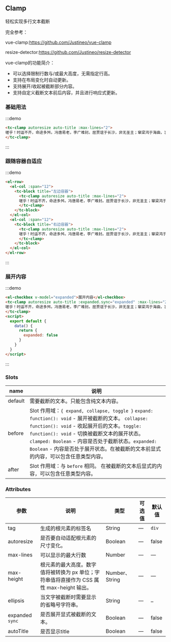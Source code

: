 ## Clamp

轻松实现多行文本截断

完全参考：

vue-clamp:<a target="_blank" href="https://github.com/Justineo/vue-clamp">https://github.com/Justineo/vue-clamp</a>

resize-detector:<a target="_blank" href="https://github.com/Justineo/resize-detector">https://github.com/Justineo/resize-detector</a>

vue-clamp的功能简介：
- 可以选择限制行数与/或最大高度，无需指定行高。
- 支持在布局变化时自动更新。
- 支持展开/收起被截断部分内容。
- 支持自定义截断文本前后内容，并且进行响应式更新。


### 基础用法
:::demo
```html
<tc-clamp autoresize auto-title :max-lines="2">
嗟乎！时运不齐，命途多舛。冯唐易老，李广难封。屈贾谊于长沙，非无圣主；窜梁鸿于海曲，岂乏明时？所赖君子见机，达人知命。老当益壮，宁移白首之心？穷且益坚，不坠青云之志。酌贪泉而觉爽，处涸辙以犹欢。北海虽赊，扶摇可接；东隅已逝，桑榆非晚。孟尝高洁，空余报国之情；阮籍猖狂，岂效穷途之哭！
</tc-clamp>
```
:::

### 跟随容器自适应
:::demo
```html
<el-row>
  <el-col :span="12">
    <tc-block title="左边容器">
      <tc-clamp autoresize auto-title :max-lines="2">
      嗟乎！时运不齐，命途多舛。冯唐易老，李广难封。屈贾谊于长沙，非无圣主；窜梁鸿于海曲，岂乏明时？所赖君子见机，达人知命。老当益壮，宁移白首之心？穷且益坚，不坠青云之志。酌贪泉而觉爽，处涸辙以犹欢。北海虽赊，扶摇可接；东隅已逝，桑榆非晚。孟尝高洁，空余报国之情；阮籍猖狂，岂效穷途之哭！
      </tc-clamp>
    </tc-block>
  </el-col>
  <el-col :span="12">
    <tc-block title="右边容器">
      <tc-clamp autoresize auto-title :max-lines="2">
      嗟乎！时运不齐，命途多舛。冯唐易老，李广难封。屈贾谊于长沙，非无圣主；窜梁鸿于海曲，岂乏明时？所赖君子见机，达人知命。老当益壮，宁移白首之心？穷且益坚，不坠青云之志。酌贪泉而觉爽，处涸辙以犹欢。北海虽赊，扶摇可接；东隅已逝，桑榆非晚。孟尝高洁，空余报国之情；阮籍猖狂，岂效穷途之哭！
      </tc-clamp>
    </tc-block>
  </el-col>
</el-row>
```
:::

### 展开内容
:::demo
```html
<el-checkbox v-model="expanded">展开内容</el-checkbox>
<tc-clamp autoresize auto-title :expanded.sync="expanded" :max-lines="2">
嗟乎！时运不齐，命途多舛。冯唐易老，李广难封。屈贾谊于长沙，非无圣主；窜梁鸿于海曲，岂乏明时？所赖君子见机，达人知命。老当益壮，宁移白首之心？穷且益坚，不坠青云之志。酌贪泉而觉爽，处涸辙以犹欢。北海虽赊，扶摇可接；东隅已逝，桑榆非晚。孟尝高洁，空余报国之情；阮籍猖狂，岂效穷途之哭！
</tc-clamp>
<script>
  export default {
    data() {
      return {
        expanded: false
      }
    }
  }
</script>
```
:::

### Slots
| name | 说明 |
|---|---|
| default | 需要截断的文本。只能包含纯文本内容。 |
| before | Slot 作用域：`{ expand, collapse, toggle }` `expand: function(): void`  - 展开被截断的文本。 `collapse: function(): void` - 收起展开后的文本。`toggle: function(): void` - 切换被截断文本的展开状态。`clamped: Boolean` - 内容是否处于截断状态。`expanded: Boolean` - 内容是否处于展开状态。在被截断的文本前显式的内容，可以包含任意类型内容。 |
| after | Slot 作用域：与 `before` 相同。 在被截断的文本后显式的内容，可以包含任意类型内容。 |

### Attributes

| 参数 | 说明 | 类型 | 可选值 | 默认值   |
| --- |--- |--- |--- |--- |
| tag | 生成的根元素的标签名 | String | — | `div` |
| autoresize   | 是否要自动适配根元素的尺寸变化。 | Boolean | — | false |
| max-lines  | 可以显示的最大行数   | Number | — | — |
| max-height   | 根元素的最大高度。数字值将被转换为 px 单位；字符串值将直接作为 CSS 属性 max-height 输出。 | Number、String | — | — |
| ellipsis   | 当文字被截断时需要显示的省略号字符串。 | String | — | `…` |
| expanded `sync`  | 是否展开显式被截断的文本。   | Boolean | — | false |
| autoTitle   | 是否显示title   | Boolean | — | false |
